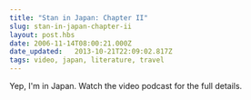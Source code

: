 ```yaml
---
title: "Stan in Japan: Chapter II"
slug: stan-in-japan-chapter-ii
layout: post.hbs
date: 2006-11-14T08:00:21.000Z
date_updated:   2013-10-21T22:09:02.817Z
tags: video, japan, literature, travel
---
```


Yep, I'm in Japan. Watch the video podcast for the full details.<!--more-->

<object width="425" height="350"> <param name="movie" value="http://www.youtube.com/v/zIOgU_TJc1w"> </param> <embed src="http://www.youtube.com/v/zIOgU_TJc1w" type="application/x-shockwave-flash" width="425" height="350"> </embed> </object>
